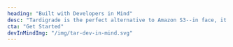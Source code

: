 ```yaml
---
heading: "Built with Developers in Mind"
desc: "Tardigrade is the perfect alternative to Amazon S3--in face, it's S3 compatible so you can build your product using Tardigrade as your backend storage layer without any issues. Tardigrade is faster than S3, half the price, it's open source, secure, and decentralized"
cta: "Get Started"
devInMindImg: "/img/tar-dev-in-mind.svg"
---
```

